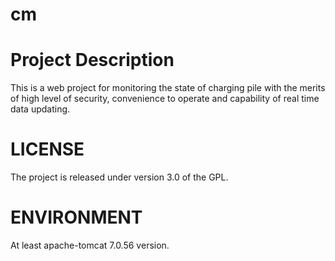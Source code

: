 # cm
Project Description
================================================================================
This is a web project for monitoring the state of charging pile with the merits of high level of security, convenience to operate and capability of real time data updating.

LICENSE
================================================================================
The project is released under version 3.0 of the GPL.

ENVIRONMENT
================================================================================
At least apache-tomcat 7.0.56 version.


